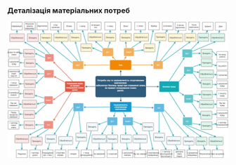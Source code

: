 ### Деталізація матеріальних потреб

![mindMapImage](https://github.com/oleksandrblazhko/ai204-krutienko/blob/ai204-krutienko_with_laboratory_work_1/1-SoftwareRequirements/1.2-BusinessRequirementsForSoftware/1.2.4-TargetAudience/MindMapTemplate.jpg)
